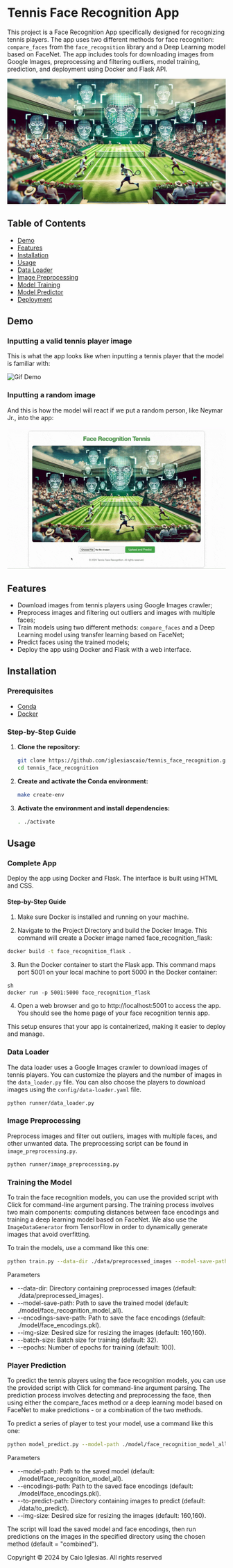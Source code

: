 # Tennis Face Recognition App

This project is a Face Recognition App specifically designed for recognizing tennis players. The app uses two different methods for face recognition: `compare_faces` from the `face_recognition` library and a Deep Learning model based on FaceNet. The app includes tools for downloading images from Google Images, preprocessing and filtering outliers, model training, prediction, and deployment using Docker and Flask API.

![Tennis Face Recognition image](static/tennis_face_recognition_wide.jpeg)

## Table of Contents

- [Demo](#demo)
- [Features](#features)
- [Installation](#installation)
- [Usage](#usage)
- [Data Loader](#data-loader)
- [Image Preprocessing](#image-preprocessing)
- [Model Training](#model-training)
- [Model Predictor](#model-predictor)
- [Deployment](#deployment)


## Demo

### Inputting a valid tennis player image
This is what the app looks like when inputting a tennis player that the model is familiar with: 

![Gif Demo](static/demo_face_recognition_app.gif)

### Inputting a random image
And this is how the model will react if we put a random person, like Neymar Jr., into the app: 

![Gif Demo](static/demo_error.gif)

## Features

- Download images from tennis players using Google Images crawler;
- Preprocess images and filtering out outliers and images with multiple faces;
- Train models using two different methods: `compare_faces` and a Deep Learning model using transfer learning based on FaceNet;
- Predict faces using the trained models;
- Deploy the app using Docker and Flask with a web interface.

## Installation

### Prerequisites

- [Conda](https://docs.conda.io/en/latest/)
- [Docker](https://www.docker.com/)

### Step-by-Step Guide

1. **Clone the repository:**
    ```sh
    git clone https://github.com/iglesiascaio/tennis_face_recognition.git
    cd tennis_face_recognition
    ```

2. **Create and activate the Conda environment:**
    ```sh
    make create-env
    ```

3. **Activate the environment and install dependencies:**
    ```sh
    . ./activate
    ```

## Usage

### Complete App

Deploy the app using Docker and Flask. The interface is built using HTML and CSS.

#### Step-by-Step Guide

1. Make sure Docker is installed and running on your machine.

2. Navigate to the Project Directory and build the Docker Image. This command will create a Docker image named face_recognition_flask:

```sh
docker build -t face_recognition_flask .
```

3. Run the Docker container to start the Flask app. This command maps port 5001 on your local machine to port 5000 in the Docker container:
```
sh
docker run -p 5001:5000 face_recognition_flask
```

4. Open a web browser and go to http://localhost:5001 to access the app. You should see the home page of your face recognition tennis app.


This setup ensures that your app is containerized, making it easier to deploy and manage.

### Data Loader

The data loader uses a Google Images crawler to download images of tennis players. You can customize the players and the number of images in the `data_loader.py` file. You can also choose the players to download images using the `config/data-loader.yaml` file. 

```sh
python runner/data_loader.py
```


### Image Preprocessing

Preprocess images and filter out outliers, images with multiple faces, and other unwanted data. The preprocessing script can be found in `image_preprocessing.py`.

```sh
python runner/image_preprocessing.py
```


### Training the Model

To train the face recognition models, you can use the provided script with Click for command-line argument parsing. The training process involves two main components: computing distances between face encodings and training a deep learning model based on FaceNet. We also use the `ImageDataGenerator` from TensorFlow in order to dynamically generate images that avoid overfitting. 

To train the models, use a command like this one:

```sh
python train.py --data-dir ./data/preprocessed_images --model-save-path ./model/face_recognition_model_all --encodings-save-path ./model/face_encodings.pkl --img-size 160,160 --batch-size 32 --epochs 100
```

Parameters
- --data-dir: Directory containing preprocessed images (default: ./data/preprocessed_images).
- --model-save-path: Path to save the trained model (default: ./model/face_recognition_model_all).
- --encodings-save-path: Path to save the face encodings (default: ./model/face_encodings.pkl).
- --img-size: Desired size for resizing the images (default: 160,160).
- --batch-size: Batch size for training (default: 32).
- --epochs: Number of epochs for training (default: 100).

### Player Prediction

To predict the tennis players using the face recognition models, you can use the provided script with Click for command-line argument parsing. The prediction process involves detecting and preprocessing the face, then using either the compare_faces method or a deep learning model based on FaceNet to make predictions - or a combination of the two methods. 

To predict a series of player to test your model, use a command like this one:

```sh
python model_predict.py --model-path ./model/face_recognition_model_all --encodings-path ./model/face_encodings.pkl --to-predict-path ./data/to_predict --img-size 160,160
```

Parameters
- --model-path: Path to the saved model (default: ./model/face_recognition_model_all).
- --encodings-path: Path to the saved face encodings (default: ./model/face_encodings.pkl).
- --to-predict-path: Directory containing images to predict (default: ./data/to_predict).
- --img-size: Desired size for resizing the images (default: 160,160).

The script will load the saved model and face encodings, then run predictions on the images in the specified directory using the chosen method (default = "combined").

Copyright © 2024 by Caio Iglesias. All rights reserved








